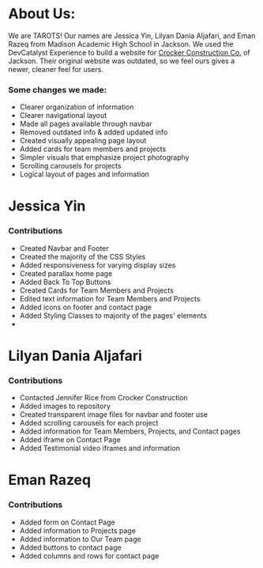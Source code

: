 # About Us:

We are TAROTS! Our names are Jessica Yin, Lilyan Dania Aljafari, and Eman Razeq from Madison Academic High School in Jackson. We used the DevCatalyst Experience to build a website for [Crocker Construction Co.](crockerconstruction.com) of Jackson. Their original website was outdated, so we feel ours gives a newer, cleaner feel for users. 

### Some changes we made:
* Clearer organization of information
* Clearer navigational layout
* Made all pages available through navbar
* Removed outdated info & added updated info
* Created visually appealing page layout
* Added cards for team members and projects
* Simpler visuals that emphasize project photography
* Scrolling carousels for projects
* Logical layout of pages and information

# Jessica Yin

### Contributions
* Created Navbar and Footer
* Created the majority of the CSS Styles
* Added responsiveness for varying display sizes
* Created parallax home page
* Added Back To Top Buttons
* Created Cards for Team Members and Projects
* Edited text information for Team Members and Projects
* Added icons on footer and contact page
* Added Styling Classes to majority of the pages' elements
* 

# Lilyan Dania Aljafari

### Contributions
* Contacted Jennifer Rice from Crocker Construction
* Added images to repository
* Created transparent image files for navbar and footer use
* Added scrolling carousels for each project
* Added information for Team Members, Projects, and Contact pages
* Added iframe on Contact Page
* Added Testimonial video iframes and information

# Eman Razeq

### Contributions 
* Added form on Contact Page
* Added information to Projects page
* Added information to Our Team page
* Added buttons to contact page
* Added columns and rows for contact page